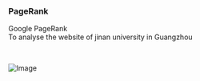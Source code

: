 ### PageRank
Google PageRank<br>
To analyse the website of jinan university in Guangzhou<br>

<br>

![Image](https://www.jsphlim.cn/docs/myplot.png)

